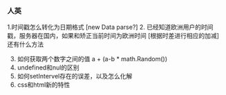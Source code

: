 ### 人英
1.时间戳怎么转化为日期格式 
 [new Data parse?]
2. 已经知道欧洲用户的时间戳，服务器在国内，如果和矫正当前时间为欧洲时间 
[根据时差进行相应的加减]
还有什么方法

3. 如何获取两个数字之间的值 
a + (a-b * math.Random())
4. undefined和nul的区别 
5. 如何setIntervel存在的误差，以及怎么化解 
6. css和html新的特性 

